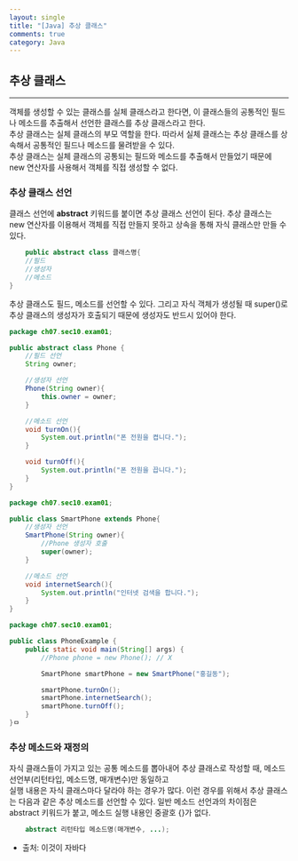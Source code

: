 ```yaml
---
layout: single
title: "[Java] 추상 클래스"
comments: true
category: Java
---
```


## 추상 클래스

---

객체를 생성할 수 있는 클래스를 실체 클래스라고 한다면, 이 클래스들의 공통적인 필드나 메소드를 추출해서 선언한 클래스를 추상 클래스라고 한다.<br>
추상 클래스는 실체 클래스의 부모 역할을 한다. 따라서 실체 클래스는 추상 클래스를 상속해서 공통적인 필드나 메소드를 물려받을 수 있다.<br>
추상 클래스는 실체 클래스의 공통되는 필드와 메소드를 추출해서 만들었기 때문에 new 연산자를 사용해서 객체를 직접 생성할 수 없다.

### 추상 클래스 선언
클래스 선언에 **abstract** 키워드를 붙이면 추상 클래스 선언이 된다. 추상 클래스는 new 연산자를 이용해서 객체를 직접 만들지 못하고 상속을 통해 자식 클래스만 만들 수 있다.

```java
    public abstract class 클래스명{
    //필드
    //생성자
    //메소드
}
```

추상 클래스도 필드, 메소드를 선언할 수 있다. 그리고 자식 객체가 생성될 때 super()로 추상 클래스의 생성자가 호출되기 때문에 생성자도 반드시 있어야 한다.

```java
package ch07.sec10.exam01;

public abstract class Phone {
    //필드 선언
    String owner;

    //생성자 선언
    Phone(String owner){
        this.owner = owner;
    }

    //메소드 선언
    void turnOn(){
        System.out.println("폰 전원을 켭니다.");
    }

    void turnOff(){
        System.out.println("폰 전원을 끕니다.");
    }
}

```

```java
package ch07.sec10.exam01;

public class SmartPhone extends Phone{
    //생성자 선언
    SmartPhone(String owner){
        //Phone 생성자 호출
        super(owner);
    }

    //메소드 선언
    void internetSearch(){
        System.out.println("인터넷 검색을 합니다.");
    }
}

```

```java
package ch07.sec10.exam01;

public class PhoneExample {
    public static void main(String[] args) {
        //Phone phone = new Phone(); // X

        SmartPhone smartPhone = new SmartPhone("홍길동");

        smartPhone.turnOn();
        smartPhone.internetSearch();
        smartPhone.turnOff();
    }
}ㅁ

```

### 추상 메소드와 재정의
자식 클래스들이 가지고 있는 공통 메소드를 뽑아내어 추상 클래스로 작성할 때, 메소드 선언부(리턴타입, 메소드명, 매개변수)만 동일하고 <br>
실행 내용은 자식 클래스마다 달라야 하는 경우가 많다.
이런 경우를 위해서 추상 클래스는 다음과 같은 추상 메소드를 선언할 수 있다. 일반 메소드 선언과의 차이점은 abstract 키워드가 붙고, 메소드 실행 내용인 중괄호 {}가 없다.
```java
    abstract 리턴타입 메소드명(매개변수, ...);
```


* 출처: 이것이 자바다